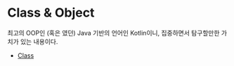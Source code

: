 # Class & Object

최고의 OOP인 (혹은 였던) Java 기반의 언어인 Kotlin이니, 집중하면서 탐구할만한 가치가 있는 내용이다.

- [Class](https://github.com/KyumKyum/Learning_Kotlin/tree/main/Class%20&%20Object/Class.md)
